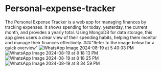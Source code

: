 # Personal-expense-tracker
The Personal Expense Tracker is a web app for managing finances by tracking expenses. It shows spending for today, yesterday, the current month, and provides a yearly total. Using MongoDB for data storage, this app gives users a clear view of their spending habits, helping them monitor and manage their finances effectively.
###"Refer to the image below for a quick overview"
![WhatsApp Image 2024-08-19 at 5 40 03 PM](https://github.com/user-attachments/assets/74282db7-1123-48df-af86-68b7a4ba8467)
![WhatsApp Image 2024-08-19 at 8 18 13 PM](https://github.com/user-attachments/assets/c70b508d-4d3d-47b7-b360-879091628e3a)
![WhatsApp Image 2024-08-19 at 8 18 25 PM](https://github.com/user-attachments/assets/fcd5813a-00db-4b7d-bcde-237b769baff9)
![WhatsApp Image 2024-08-19 at 8 34 59 PM](https://github.com/user-attachments/assets/5c5f8534-17b6-4d05-a4f6-d7d60aca3f54)
